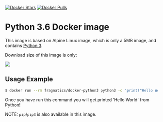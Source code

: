 [![Docker Stars](https://img.shields.io/docker/stars/fragnatics/python3.svg?style=flat-square)](https://hub.docker.com/r/fragnatics/docker-python3/)
[![Docker Pulls](https://img.shields.io/docker/pulls/fragnatics/python3.svg?style=flat-square)](https://hub.docker.com/r/fragnatics/docker-python3/)


Python 3.6 Docker image
=======================

This image is based on Alpine Linux image, which is only a 5MB image, and contains
[Python 3](https://www.python.org/).

Download size of this image is only:

[![](https://images.microbadger.com/badges/image/fragnatics/python3.svg)](http://microbadger.com/images/fragnatics/python3 "Get your own image badge on microbadger.com")


Usage Example
-------------

```bash
$ docker run --rm fragnatics/docker-python3 python3 -c 'print("Hello World")'
```

Once you have run this command you will get printed 'Hello World' from Python!

NOTE: `pip`/`pip3` is also available in this image.
